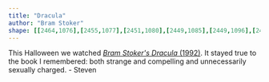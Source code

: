 ```yaml
---
title: "Dracula"
author: "Bram Stoker"
shape: [[2464,1076],[2455,1077],[2451,1080],[2449,1085],[2449,1096],[2452,1107],[2453,1120],[2460,1144],[2462,1169],[2467,1201],[2468,1233],[2477,1305],[2479,1351],[2481,1360],[2481,1379],[2483,1390],[2483,1408],[2486,1426],[2486,1444],[2490,1470],[2497,1473],[2516,1474],[2527,1473],[2532,1471],[2534,1468],[2535,1453],[2532,1442],[2531,1404],[2528,1374],[2528,1315],[2525,1282],[2521,1269],[2520,1244],[2515,1219],[2515,1194],[2512,1173],[2512,1154],[2506,1133],[2506,1123],[2503,1108],[2503,1088],[2500,1082],[2495,1077],[2465,1077]]
---
```


This Halloween we watched [_Bram Stoker's Dracula_ (1992)][imdb]. It stayed true to the book I remembered: both strange and compelling and unnecessarily sexually charged. - Steven

[imdb]: https://www.imdb.com/title/tt0103874/
